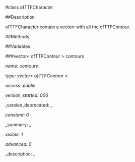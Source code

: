 #class ofTTFCharacter

##Description



ofTTFCharacter contain a vectorr with all the ofTTFContour.

##Methods



##Variables



###vector< ofTTFContour > contours

_name: contours_

_type: vector< ofTTFContour >_

_access: public_

_version_started: 006_

_version_deprecated: _

_constant: 0_

_summary: _

_visible: 1_

_advanced: 0_



_description: _















